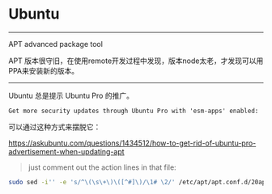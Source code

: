 # Ubuntu

---

APT advanced package tool

APT 版本很守旧，在使用remote开发过程中发现，版本node太老，才发现可以用PPA来安装新的版本。

---

Ubuntu 总是提示 Ubuntu Pro 的推广。

```output
Get more security updates through Ubuntu Pro with 'esm-apps' enabled:
```
可以通过这种方式来摆脱它：

https://askubuntu.com/questions/1434512/how-to-get-rid-of-ubuntu-pro-advertisement-when-updating-apt

> just comment out the action lines in that file:

```sh
sudo sed -i'' -e 's/^\(\s\+\)\([^#]\)/\1# \2/' /etc/apt/apt.conf.d/20apt-esm-hook.conf
```